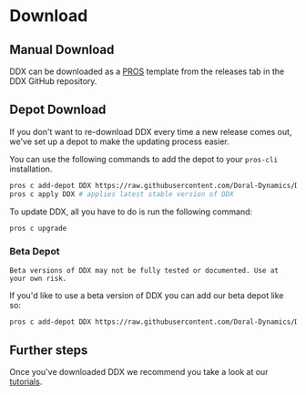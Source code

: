 # Download

## Manual Download

DDX can be downloaded as a [PROS](https://pros.cs.purdue.edu/) template from the releases tab in the DDX GitHub repository.

## Depot Download

If you don't want to re-download DDX every time a new release comes out, we've set up a depot to make the updating process easier.

You can use the following commands to add the depot to your `pros-cli` installation.

```bash
pros c add-depot DDX https://raw.githubusercontent.com/Doral-Dynamics/DDX/depot/stable.json # adds DDX stable depot
pros c apply DDX # applies latest stable version of DDX
```

To update DDX, all you have to do is run the following command:

```bash
pros c upgrade
```

### Beta Depot

```{warning}
Beta versions of DDX may not be fully tested or documented. Use at your own risk.
```

If you'd like to use a beta version of DDX you can add our beta depot like so:

```bash
pros c add-depot DDX https://raw.githubusercontent.com/Doral-Dynamics/DDX/depot/beta.json # adds DDX beta depot
```

## Further steps

Once you've downloaded DDX we recommend you take a look at our [tutorials](./tutorials/1_getting_started.md).
